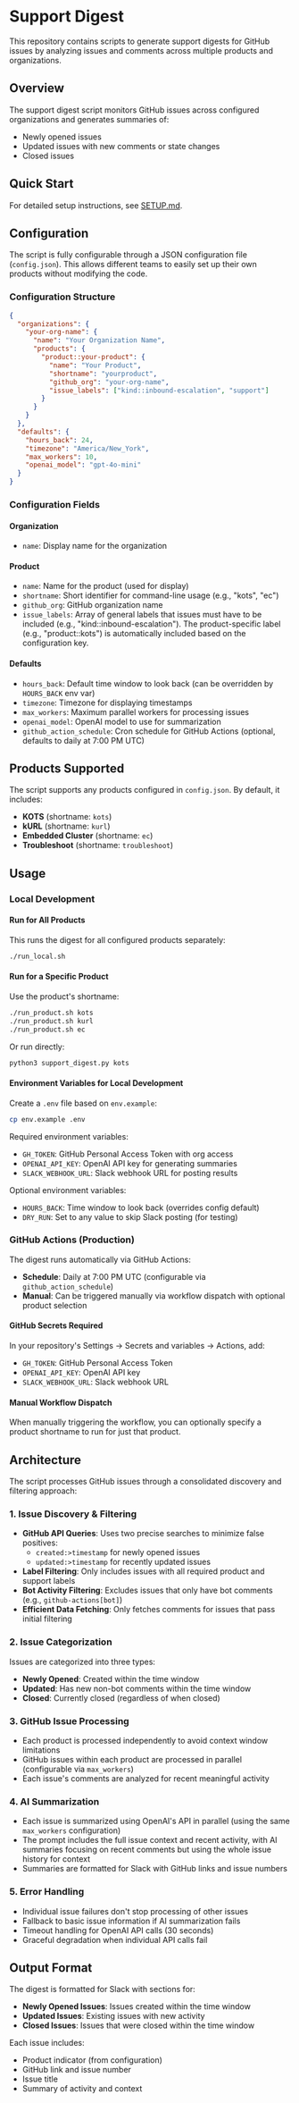 # Support Digest

This repository contains scripts to generate support digests for GitHub issues by analyzing issues and comments across multiple products and organizations.

## Overview

The support digest script monitors GitHub issues across configured organizations and generates summaries of:
- Newly opened issues
- Updated issues with new comments or state changes
- Closed issues

## Quick Start

For detailed setup instructions, see [SETUP.md](SETUP.md).

## Configuration

The script is fully configurable through a JSON configuration file (`config.json`). This allows different teams to easily set up their own products without modifying the code.

### Configuration Structure

```json
{
  "organizations": {
    "your-org-name": {
      "name": "Your Organization Name",
      "products": {
        "product::your-product": {
          "name": "Your Product",
          "shortname": "yourproduct",
          "github_org": "your-org-name",
          "issue_labels": ["kind::inbound-escalation", "support"]
        }
      }
    }
  },
  "defaults": {
    "hours_back": 24,
    "timezone": "America/New_York",
    "max_workers": 10,
    "openai_model": "gpt-4o-mini"
  }
}
```

### Configuration Fields

#### Organization
- `name`: Display name for the organization

#### Product
- `name`: Name for the product (used for display)
- `shortname`: Short identifier for command-line usage (e.g., "kots", "ec")
- `github_org`: GitHub organization name
- `issue_labels`: Array of general labels that issues must have to be included (e.g., "kind::inbound-escalation"). The product-specific label (e.g., "product::kots") is automatically included based on the configuration key.

#### Defaults
- `hours_back`: Default time window to look back (can be overridden by `HOURS_BACK` env var)
- `timezone`: Timezone for displaying timestamps
- `max_workers`: Maximum parallel workers for processing issues
- `openai_model`: OpenAI model to use for summarization
- `github_action_schedule`: Cron schedule for GitHub Actions (optional, defaults to daily at 7:00 PM UTC)

## Products Supported

The script supports any products configured in `config.json`. By default, it includes:

- **KOTS** (shortname: `kots`)
- **kURL** (shortname: `kurl`) 
- **Embedded Cluster** (shortname: `ec`)
- **Troubleshoot** (shortname: `troubleshoot`)

## Usage

### Local Development

#### Run for All Products

This runs the digest for all configured products separately:

```bash
./run_local.sh
```

#### Run for a Specific Product

Use the product's shortname:

```bash
./run_product.sh kots
./run_product.sh kurl
./run_product.sh ec
```

Or run directly:

```bash
python3 support_digest.py kots
```

#### Environment Variables for Local Development

Create a `.env` file based on `env.example`:

```bash
cp env.example .env
```

Required environment variables:
- `GH_TOKEN`: GitHub Personal Access Token with org access
- `OPENAI_API_KEY`: OpenAI API key for generating summaries
- `SLACK_WEBHOOK_URL`: Slack webhook URL for posting results

Optional environment variables:
- `HOURS_BACK`: Time window to look back (overrides config default)
- `DRY_RUN`: Set to any value to skip Slack posting (for testing)

### GitHub Actions (Production)

The digest runs automatically via GitHub Actions:
- **Schedule**: Daily at 7:00 PM UTC (configurable via `github_action_schedule`)
- **Manual**: Can be triggered manually via workflow dispatch with optional product selection

#### GitHub Secrets Required

In your repository's Settings → Secrets and variables → Actions, add:
- `GH_TOKEN`: GitHub Personal Access Token
- `OPENAI_API_KEY`: OpenAI API key
- `SLACK_WEBHOOK_URL`: Slack webhook URL

#### Manual Workflow Dispatch

When manually triggering the workflow, you can optionally specify a product shortname to run for just that product.

## Architecture

The script processes GitHub issues through a consolidated discovery and filtering approach:

### 1. Issue Discovery & Filtering
- **GitHub API Queries**: Uses two precise searches to minimize false positives:
  - `created:>timestamp` for newly opened issues
  - `updated:>timestamp` for recently updated issues
- **Label Filtering**: Only includes issues with all required product and support labels
- **Bot Activity Filtering**: Excludes issues that only have bot comments (e.g., `github-actions[bot]`)
- **Efficient Data Fetching**: Only fetches comments for issues that pass initial filtering

### 2. Issue Categorization
Issues are categorized into three types:
- **Newly Opened**: Created within the time window
- **Updated**: Has new non-bot comments within the time window  
- **Closed**: Currently closed (regardless of when closed)

### 3. GitHub Issue Processing
- Each product is processed independently to avoid context window limitations
- GitHub issues within each product are processed in parallel (configurable via `max_workers`)
- Each issue's comments are analyzed for recent meaningful activity

### 4. AI Summarization
- Each issue is summarized using OpenAI's API in parallel (using the same `max_workers` configuration)
- The prompt includes the full issue context and recent activity, with AI summaries focusing on recent comments but using the whole issue history for context
- Summaries are formatted for Slack with GitHub links and issue numbers

### 5. Error Handling
- Individual issue failures don't stop processing of other issues
- Fallback to basic issue information if AI summarization fails
- Timeout handling for OpenAI API calls (30 seconds)
- Graceful degradation when individual API calls fail

## Output Format

The digest is formatted for Slack with sections for:
- **Newly Opened Issues**: Issues created within the time window
- **Updated Issues**: Existing issues with new activity
- **Closed Issues**: Issues that were closed within the time window

Each issue includes:
- Product indicator (from configuration)
- GitHub link and issue number
- Issue title
- Summary of activity and context